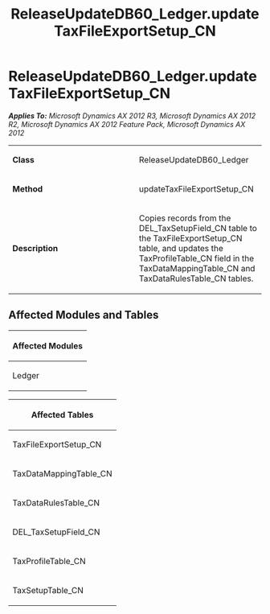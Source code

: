 ﻿---
title: ReleaseUpdateDB60_Ledger.updateTaxFileExportSetup_CN
TOCTitle: ReleaseUpdateDB60_Ledger.updateTaxFileExportSetup_CN
ms:assetid: ee40cb8a-507b-07d2-6322-f2b8a18d6369
ms:mtpsurl: https://msdn.microsoft.com/en-us/library/JJ719965(v=AX.60)
ms:contentKeyID: 49712037
ms.date: 05/18/2015
mtps_version: v=AX.60
---

# ReleaseUpdateDB60\_Ledger.updateTaxFileExportSetup\_CN 


_**Applies To:** Microsoft Dynamics AX 2012 R3, Microsoft Dynamics AX 2012 R2, Microsoft Dynamics AX 2012 Feature Pack, Microsoft Dynamics AX 2012_

<table>
<colgroup>
<col style="width: 50%" />
<col style="width: 50%" />
</colgroup>
<tbody>
<tr class="odd">
<td><p><strong>Class</strong></p></td>
<td><p>ReleaseUpdateDB60_Ledger</p></td>
</tr>
<tr class="even">
<td><p><strong>Method</strong></p></td>
<td><p>updateTaxFileExportSetup_CN</p></td>
</tr>
<tr class="odd">
<td><p><strong>Description</strong></p></td>
<td><p>Copies records from the DEL_TaxSetupField_CN table to the TaxFileExportSetup_CN table, and updates the TaxProfileTable_CN field in the TaxDataMappingTable_CN and TaxDataRulesTable_CN tables.</p></td>
</tr>
</tbody>
</table>


## Affected Modules and Tables

<table>
<colgroup>
<col style="width: 100%" />
</colgroup>
<thead>
<tr class="header">
<th><p>Affected Modules</p></th>
</tr>
</thead>
<tbody>
<tr class="odd">
<td><p>Ledger</p></td>
</tr>
</tbody>
</table>


<table>
<colgroup>
<col style="width: 100%" />
</colgroup>
<thead>
<tr class="header">
<th><p>Affected Tables</p></th>
</tr>
</thead>
<tbody>
<tr class="odd">
<td><p>TaxFileExportSetup_CN</p></td>
</tr>
<tr class="even">
<td><p>TaxDataMappingTable_CN</p></td>
</tr>
<tr class="odd">
<td><p>TaxDataRulesTable_CN</p></td>
</tr>
<tr class="even">
<td><p>DEL_TaxSetupField_CN</p></td>
</tr>
<tr class="odd">
<td><p>TaxProfileTable_CN</p></td>
</tr>
<tr class="even">
<td><p>TaxSetupTable_CN</p></td>
</tr>
</tbody>
</table>

  


